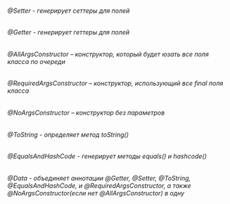 ###### @Setter - генерирует сеттеры для полей
###### @Getter - генерирует геттеры для полей

###### @AllArgsConstructor – конструктор, который будет юзать все поля класса по очереди
###### @RequiredArgsConstructor – конструктор, использующий все final поля класса
###### @NoArgsConstructor – конструктор без параметров

###### @ToString - определяет метод toString()
###### @EqualsAndHashCode - генерирует методы equals() и hashcode()

###### @Data - объединяет аннотации @Getter, @Setter, @ToString, @EqualsAndHashCode, и @RequiredArgsConstructor, а также @NoArgsConstructor(если нет @AllArgsConstructor) в одну
